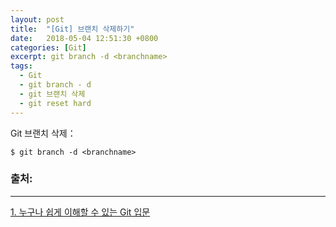 ```yaml
---
layout: post
title:  "[Git] 브랜치 삭제하기"
date:   2018-05-04 12:51:30 +0800
categories: [Git]
excerpt: git branch -d <branchname>
tags:
  - Git
  - git branch - d
  - git 브랜치 삭제
  - git reset hard
---
```


Git 브랜치 삭제：

```
$ git branch -d <branchname>
```



### 출처:

---

[1. 누구나 쉽게 이해할 수 있는 Git 입문](https://backlog.com/git-tutorial/kr/stepup/stepup2_5.html)

